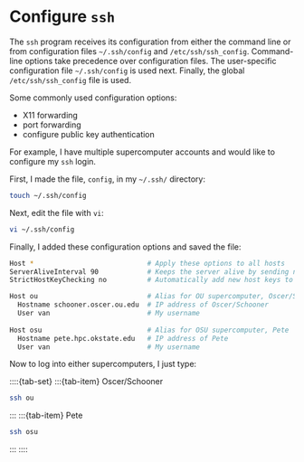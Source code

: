 #  Configure `ssh`

The `ssh` program receives its configuration from either the command line or from configuration files `~/.ssh/config` and `/etc/ssh/ssh_config`. Command-line options take precedence over configuration files. The user-specific configuration file `~/.ssh/config` is used next. Finally, the global `/etc/ssh/ssh_config` file is used.

Some commonly used configuration options:

- X11 forwarding
- port forwarding
- configure public key authentication

For example, I have multiple supercomputer accounts and would like to configure my `ssh` login.

First, I made the file, `config`, in my `~/.ssh/` directory:

```bash
touch ~/.ssh/config
```

Next, edit the file with `vi`:

```bash
vi ~/.ssh/config
```

Finally, I added these configuration options and saved the file:

```bash
Host *                            # Apply these options to all hosts
ServerAliveInterval 90            # Keeps the server alive by sending null packet (90 seconds)
StrictHostKeyChecking no          # Automatically add new host keys to the known_hosts 

Host ou                           # Alias for OU supercomputer, Oscer/Schooner
  Hostname schooner.oscer.ou.edu  # IP address of Oscer/Schooner
  User van                        # My username
  
Host osu                          # Alias for OSU supercomputer, Pete
  Hostname pete.hpc.okstate.edu   # IP address of Pete
  User van                        # My username
```

Now to log into either supercomputers, I just type:

::::{tab-set} 
:::{tab-item} Oscer/Schooner
```bash 
ssh ou
```
:::
:::{tab-item} Pete
```bash
ssh osu
```
:::
::::